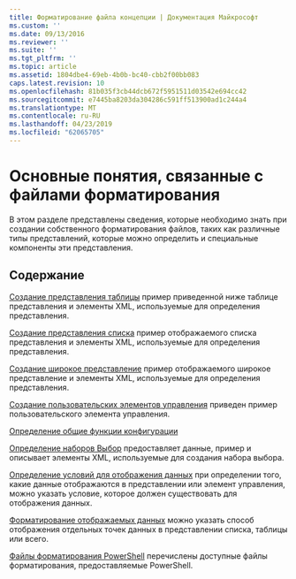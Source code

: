 ```yaml
---
title: Форматирование файла концепции | Документация Майкрософт
ms.custom: ''
ms.date: 09/13/2016
ms.reviewer: ''
ms.suite: ''
ms.tgt_pltfrm: ''
ms.topic: article
ms.assetid: 1804dbe4-69eb-4b0b-bc40-cbb2f00bb083
caps.latest.revision: 10
ms.openlocfilehash: 81b035f3cb44dcb672f5951511d03542e694cc42
ms.sourcegitcommit: e7445ba8203da304286c591ff513900ad1c244a4
ms.translationtype: MT
ms.contentlocale: ru-RU
ms.lasthandoff: 04/23/2019
ms.locfileid: "62065705"
---
```

# <a name="formatting-file-concepts"></a>Основные понятия, связанные с файлами форматирования

В этом разделе представлены сведения, которые необходимо знать при создании собственного форматирования файлов, таких как различные типы представлений, которые можно определить и специальные компоненты эти представления.

## <a name="in-this-section"></a>Содержание

[Создание представления таблицы](./creating-a-table-view.md) пример приведенной ниже таблице представления и элементы XML, используемые для определения представления.

[Создание представления списка](./creating-a-list-view.md) пример отображаемого списка представления и элементы XML, используемые для определения представления.

[Создание широкое представление](./creating-a-wide-view.md) пример отображаемого широкое представление и элементы XML, используемые для определения представления.

[Создание пользовательских элементов управления](./creating-custom-controls.md) приведен пример пользовательского элемента управления.

[Определение общие функции конфигурации](./defining-common-configuration-features.md)

[Определение наборов Выбор](./defining-selection-sets.md) предоставляет данные, пример и описывает элементы XML, используемые для создания набора выбора.

[Определение условий для отображения данных](./defining-conditions-for-displaying-data.md) при определении того, какие данные отображаются в представлении или элемент управления, можно указать условие, которое должен существовать для отображения данных.

[Форматирование отображаемых данных](./formatting-displayed-data.md) можно указать способ отображения отдельных точек данных в представлении списка, таблицы или всего.

[Файлы форматирования PowerShell](./powershell-formatting-files.md) перечислены доступные файлы форматирования, предоставляемые PowerShell.
